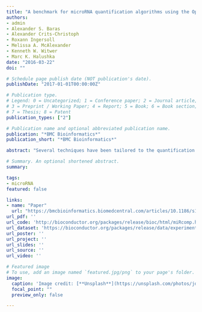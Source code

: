 ```yaml
---
title: "A benchmark for microRNA quantification algorithms using the OpenArray platform"
authors:
- admin
- Alexander S. Baras
- Alexander Crits-Christoph
- Roxann Ingersoll
- Melissa A. McAlexander
- Kenneth W. Witwer
- Marc K. Halushka 
date: "2016-03-22"
doi: ""

# Schedule page publish date (NOT publication's date).
publishDate: "2017-01-01T00:00:00Z"

# Publication type.
# Legend: 0 = Uncategorized; 1 = Conference paper; 2 = Journal article;
# 3 = Preprint / Working Paper; 4 = Report; 5 = Book; 6 = Book section;
# 7 = Thesis; 8 = Patent
publication_types: ["2"]

# Publication name and optional abbreviated publication name.
publication: "*BMC Bioinformatics*"
publication_short: "*BMC Bioinformatics*"

abstract: "Several techniques have been tailored to the quantification of microRNA expression, including hybridization arrays, quantitative PCR (qPCR), and high-throughput sequencing. Each of these has certain strengths and limitations depending both on the technology itself and the algorithm used to convert raw data into expression estimates. Reliable quantification of microRNA expression is challenging in part due to the relatively low abundance and short length of the miRNAs. While substantial research has been devoted to the development of methods to quantify mRNA expression, relatively little effort has been spent on microRNA expression. In this work, we focus on the Life Technologies Taqman OpenArray system, a qPCR-based platform to measure microRNA expression. Several algorithms currently exist to estimate expression from the raw amplification data produced by qPCR-based technologies. To assess and compare the performance of these methods, we performed a set of dilution/mixture experiments to create a benchmark data set. We also developed a suite of statistical assessments that evaluate many different aspects of performance: accuracy, precision, titration response, number of complete features, limit of detection, and data quality. The benchmark data and software are freely available via two R/Bioconductor packages, miRcomp and miRcompData. Finally, we demonstrate use of our software by comparing two widely used algorithms and providing assessments for four other algorithms. Benchmark data sets and software are crucial tools for the assessment and comparison of competing algorithms. We believe that the miRcomp and miRcompData packages will facilitate the development of new methodology for microRNA expression estimation."

# Summary. An optional shortened abstract.
summary: 

tags:
- microRNA
featured: false

links:
- name: "Paper"
  url: "https://bmcbioinformatics.biomedcentral.com/articles/10.1186/s12859-016-0987-8"
url_pdf: ''
url_code: 'http://bioconductor.org/packages/release/bioc/html/miRcomp.html'
url_dataset: 'https://bioconductor.org/packages/release/data/experiment/html/miRcompData.html'
url_poster: ''
url_project: ''
url_slides: ''
url_source: ''
url_video: ''

# Featured image
# To use, add an image named `featured.jpg/png` to your page's folder. 
image:
  caption: 'Image credit: [**Unsplash**](https://unsplash.com/photos/jdD8gXaTZsc)'
  focal_point: ""
  preview_only: false

---
```



